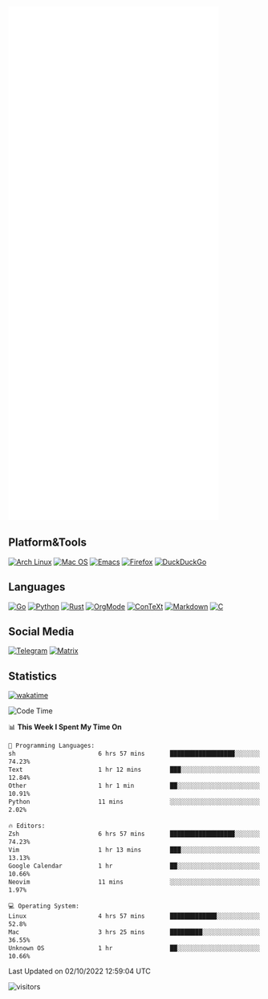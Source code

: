 ![Metrics](https://github.com/SteamedFish/SteamedFish/blob/master/github-metrics.svg)

## Platform&Tools

[![Arch Linux](https://img.shields.io/badge/ArchLinux-1793D1?logo=arch-linux&logoColor=fff&style=flat-square)](https://archlinux.org/)
[![Mac OS](https://img.shields.io/badge/MacOS-000000?style=flat-square&logo=macos&logoColor=F0F0F0)](https://www.apple.com/macos/)
[![Emacs](https://img.shields.io/badge/Emacs-%237F5AB6.svg?&style=flat-square&logo=gnu-emacs&logoColor=white)](https://www.gnu.org/software/emacs/)
[![Firefox](https://img.shields.io/badge/Firefox-FF7139?style=flat-square&logo=Firefox-Browser&logoColor=white)](https://firefox.com/)
[![DuckDuckGo](https://img.shields.io/badge/DuckDuckGo-DE5833?style=flat-square&logo=DuckDuckGo&logoColor=white)](https://duckduckgo.com/)

## Languages

[![Go](https://img.shields.io/badge/Golang-%2300ADD8.svg?style=flat-square&logo=go&logoColor=white)](https://golang.org/)
[![Python](https://img.shields.io/badge/Python-3670A0?style=flat-square&logo=python&logoColor=ffdd54)](https://www.python.org/)
[![Rust](https://img.shields.io/badge/Rust-%23000000.svg?style=flat-square&logo=rust&logoColor=white)](https://www.rust-lang.org/)
[![OrgMode](https://img.shields.io/badge/OrgMode-%23000000.svg?style=flat-square&logo=org&logoColor=white)](https://orgmode.org/)
[![ConTeXt](https://img.shields.io/badge/ConTeXt-%23008080.svg?style=flat-square&logo=latex&logoColor=white)](https://contextgarden.net/)
[![Markdown](https://img.shields.io/badge/MarkDown-%23000000.svg?style=flat-square&logo=markdown&logoColor=white)](https://daringfireball.net/projects/markdown/)
[![C](https://img.shields.io/badge/C-%2300599C.svg?style=flat-square&logo=c&logoColor=white)](https://www.iso.org/standard/74528.html)

## Social Media
[![Telegram](https://img.shields.io/badge/SteamedFish-2CA5E0?style=social&logo=telegram&logoColor=white)](https://t.me/SteamedFish)
[![Matrix](https://img.shields.io/badge/SteamedFish-2CA5E0?style=social&logo=matrix&logoColor=black)](https://matrix.to/#/@i:steamedfish.org)

## Statistics
[![wakatime](https://wakatime.com/badge/user/168280d6-fcf2-4b4f-ad3a-dc4612f35b38.svg)](https://wakatime.com/@168280d6-fcf2-4b4f-ad3a-dc4612f35b38)

<!--START_SECTION:waka-->
![Code Time](http://img.shields.io/badge/Code%20Time-2%2C032%20hrs%2048%20mins-blue)

📊 **This Week I Spent My Time On** 

```text
💬 Programming Languages: 
sh                       6 hrs 57 mins       ██████████████████░░░░░░░   74.23% 
Text                     1 hr 12 mins        ███░░░░░░░░░░░░░░░░░░░░░░   12.84% 
Other                    1 hr 1 min          ██░░░░░░░░░░░░░░░░░░░░░░░   10.91% 
Python                   11 mins             ░░░░░░░░░░░░░░░░░░░░░░░░░   2.02%

🔥 Editors: 
Zsh                      6 hrs 57 mins       ██████████████████░░░░░░░   74.23% 
Vim                      1 hr 13 mins        ███░░░░░░░░░░░░░░░░░░░░░░   13.13% 
Google Calendar          1 hr                ██░░░░░░░░░░░░░░░░░░░░░░░   10.66% 
Neovim                   11 mins             ░░░░░░░░░░░░░░░░░░░░░░░░░   1.97%

💻 Operating System: 
Linux                    4 hrs 57 mins       █████████████░░░░░░░░░░░░   52.8% 
Mac                      3 hrs 25 mins       █████████░░░░░░░░░░░░░░░░   36.55% 
Unknown OS               1 hr                ██░░░░░░░░░░░░░░░░░░░░░░░   10.66%

```


 Last Updated on 02/10/2022 12:59:04 UTC
<!--END_SECTION:waka-->

![visitors](https://visitor-badge.laobi.icu/badge?page_id=SteamedFish.SteamedFish)
